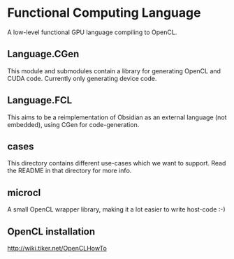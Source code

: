 Functional Computing Language
=============================
A low-level functional GPU language compiling to OpenCL.

Language.CGen
--------------
This module and submodules contain a library for generating OpenCL and
CUDA code. Currently only generating device code.

Language.FCL
----------------------
This aims to be a reimplementation of Obsidian as an external language
(not embedded), using CGen for code-generation.

cases
-----
This directory contains different use-cases which we want to
support. Read the README in that directory for more info.

microcl
-------
A small OpenCL wrapper library, making it a lot easier to write
host-code :-)


OpenCL installation
-------------------
http://wiki.tiker.net/OpenCLHowTo
